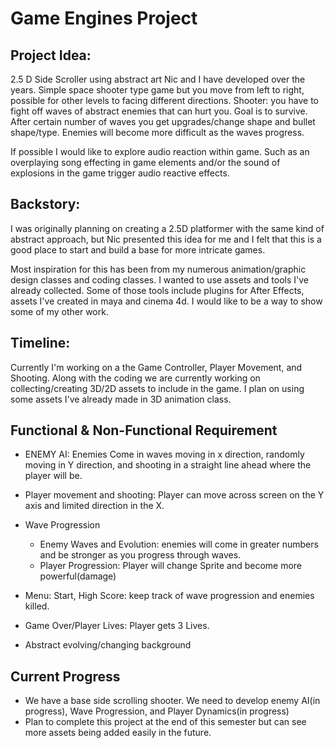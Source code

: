 # Game Engines Project

## Project Idea:
2.5 D Side Scroller using abstract art Nic and I have developed over the years.
Simple space shooter type game but you move from left to right, possible for other levels to facing different directions. Shooter: you have to fight off waves of abstract enemies that can hurt you. Goal is to survive. After certain number of waves you get upgrades/change shape and bullet shape/type. Enemies will become more difficult as the waves progress.

If possible I would like to explore audio reaction within game. Such as an overplaying song effecting in game elements and/or the sound of explosions in the game trigger audio reactive effects.


## Backstory:
I was originally planning on creating a 2.5D platformer with the same kind of abstract approach, but Nic presented this idea for me and I felt that this is a good place to start and build a base for more intricate games.

Most inspiration for this has been from my numerous animation/graphic design classes and coding classes. I wanted to use assets and tools I've already collected. Some of those tools include plugins for After Effects, assets I've created in maya and cinema 4d. I would like to be a way to show some of my other work.

## Timeline:
Currently I'm working on a the Game Controller, Player Movement, and Shooting. Along with the coding we are currently working on collecting/creating 3D/2D assets to include in the game. I plan on using some assets I've already made in 3D animation class.

## Functional & Non-Functional Requirement
* ENEMY AI: Enemies Come in waves moving in x direction, randomly moving in Y direction, and shooting in a straight line ahead where the player will be.
* Player movement and shooting: Player can move across screen on the Y axis and limited direction in the X.
* Wave Progression
  * Enemy Waves and Evolution: enemies will come in greater numbers and be stronger as you progress through waves.
  * Player Progression: Player will change Sprite and become more powerful(damage)

* Menu: Start, High Score: keep track of wave progression and enemies killed.
* Game Over/Player Lives: Player gets 3 Lives.


* Abstract evolving/changing background  


## Current Progress
* We have a base side scrolling shooter. We need to develop enemy AI(in progress), Wave Progression, and Player Dynamics(in progress)
* Plan to complete this project at the end of this semester but can see more assets being added easily in the future.
